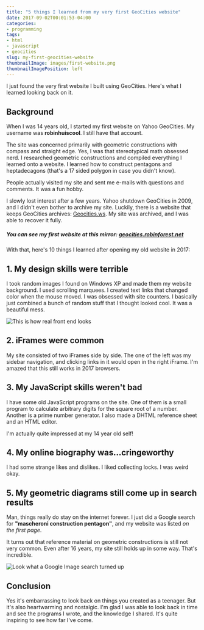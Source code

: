 ```yaml
---
title: "5 things I learned from my very first GeoCities website"
date: 2017-09-02T00:01:53-04:00
categories:
- programming
tags:
- html
- javascript
- geocities
slug: my-first-geocities-website
thumbnailImage: images/first-website.png
thumbnailImagePosition: left
---
```


I just found the very first website I built using GeoCities.  Here's what I learned looking back on it.

<!--more-->

## Background

When I was 14 years old, I started my first website on Yahoo GeoCities.  My username was **robinhuiscool**.  I still have that account.

The site was concerned primarily with geometric constructions with compass and straight edge.  Yes, I was that stereotypical math obsessed nerd.  I researched geometric constructions and compiled everything I learned onto a website. I learned how to construct pentagons and heptadecagons (that's a 17 sided polygon in case you didn't know).

People actually visited my site and sent me e-mails with questions and comments.  It was a fun hobby.

I slowly lost interest after a few years.  Yahoo shutdown GeoCities in 2009, and I didn't even bother to archive my site.  Luckily, there is a website that keeps GeoCities archives: [Geocities.ws](http://geocities.ws).  My site was archived, and I was able to recover it fully.

##### You can see my first website at this mirror: [geocities.robinforest.net](http://geocities.robinforest.net)

With that, here's 10 things I learned after opening my old website in 2017:

## 1. My design skills were terrible

I took random images I found on Windows XP and made them my website background.
I used scrolling marquees.  I created text links that changed color when the mouse moved.  I was obsessed with site counters.
I basically just combined a bunch of random stuff that I thought looked cool. It was a beautiful mess.

<img src="/images/first-website.png" title="This is how real front end looks" />

## 2. iFrames were common

My site consisted of two iFrames side by side.  The one of the left was my sidebar navigation, and clicking links in it would open in the right iFrame.  I'm amazed that this still works in 2017 browsers.

## 3. My JavaScript skills weren't bad

I have some old JavaScript programs on the site.  One of them is a small program to calculate arbitrary digits for the square root of a number.  Another is a prime number generator.  I also made a DHTML reference sheet and an HTML editor.

I'm actually quite impressed at my 14 year old self!

## 4. My online biography was...cringeworthy

I had some strange likes and dislikes.  I liked collecting locks.  I was weird okay.

## 5. My geometric diagrams still come up in search results

Man, things really do stay on the internet forever.  I just did a Google search for **"mascheroni construction pentagon"**, and my website was listed *on the first page*.

It turns out that reference material on geometric constructions is still not very common.  Even after 16 years, my site still holds up in some way.  That's incredible.

<img src="/images/google-pentagon-search.png" title="Look what a Google Image search turned up"/>

## Conclusion

Yes it's embarrassing to look back on things you created as a teenager. But it's also heartwarming and nostalgic.  I'm glad I was able to look back in time and see the programs I wrote, and the knowledge I shared. It's quite inspiring to see how far I've come.
